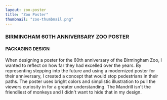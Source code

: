 ```yaml
---
layout: zoo-poster
title: "Zoo Poster"
thumbnail: "zoo-thumbnail.png"
---
```

### BIRMINGHAM 60TH ANNIVERSARY ZOO POSTER

#### PACKAGING DESIGN

When designing a poster for the 60th anniversary of the Birmingham Zoo, I wanted to reflect on how far they had excelled over the years. By representing stepping into the future and using a modernized poster for their anniversary, I created a concept that would stop pedestrians in their paths. The poster uses bright colors and simplistic illustration to pull the viewers curiosity in for a greater understanding. The Mandrill isn't the friendliest of monkeys and I didn't want to hide that in my design. 
